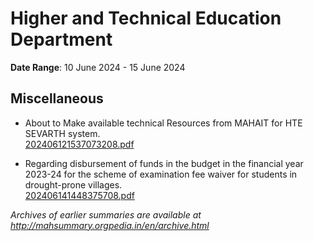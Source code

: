 # Higher and Technical Education Department

**Date Range**: 10 June 2024 - 15 June 2024


## Miscellaneous
- About to Make available technical Resources from MAHAIT for HTE  SEVARTH system.\
  [202406121537073208.pdf](https://gr.maharashtra.gov.in/Site/Upload/Government%20Resolutions/English/202406121537073208.pdf)

- Regarding disbursement of funds in the budget in the financial year 2023-24 for the scheme of examination fee waiver for students in drought-prone villages.\
  [202406141448375708.pdf](https://gr.maharashtra.gov.in/Site/Upload/Government%20Resolutions/English/202406141448375708....pdf)


*Archives of earlier summaries are available at http://mahsummary.orgpedia.in/en/archive.html*